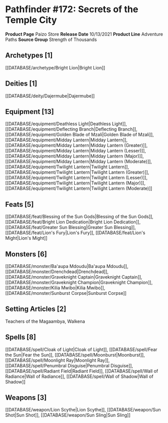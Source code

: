 ﻿---
id: '102'
name: Pathfinder 172. Secrets of the Temple City
rarity: Common
rus_type_level: null
source: null
trait: null
type: Source

---
# Pathfinder #172: Secrets of the Temple City

**Product Page** Paizo Store
**Release Date** 10/13/2021
**Product Line** Adventure Paths
**Source Group** Strength of Thousands

## Archetypes [1]

[[DATABASE/archetype/Bright Lion|Bright Lion]]

## Deities [1]

[[DATABASE/deity/Dajermube|Dajermube]]

## Equipment [13]

[[DATABASE/equipment/Deathless Light|Deathless Light]], [[DATABASE/equipment/Deflecting Branch|Deflecting Branch]], [[DATABASE/equipment/Golden Blade of Mzali|Golden Blade of Mzali]], [[DATABASE/equipment/Midday Lantern|Midday Lantern]], [[DATABASE/equipment/Midday Lantern|Midday Lantern (Greater)]], [[DATABASE/equipment/Midday Lantern|Midday Lantern (Lesser)]], [[DATABASE/equipment/Midday Lantern|Midday Lantern (Major)]], [[DATABASE/equipment/Midday Lantern|Midday Lantern (Moderate)]], [[DATABASE/equipment/Twilight Lantern|Twilight Lantern]], [[DATABASE/equipment/Twilight Lantern|Twilight Lantern (Greater)]], [[DATABASE/equipment/Twilight Lantern|Twilight Lantern (Lesser)]], [[DATABASE/equipment/Twilight Lantern|Twilight Lantern (Major)]], [[DATABASE/equipment/Twilight Lantern|Twilight Lantern (Moderate)]]

## Feats [5]

[[DATABASE/feat/Blessing of the Sun Gods|Blessing of the Sun Gods]], [[DATABASE/feat/Bright Lion Dedication|Bright Lion Dedication]], [[DATABASE/feat/Greater Sun Blessing|Greater Sun Blessing]], [[DATABASE/feat/Lion's Fury|Lion's Fury]], [[DATABASE/feat/Lion's Might|Lion's Might]]

## Monsters [6]

[[DATABASE/monster/Ba'aupa Mdoudu|Ba'aupa Mdoudu]], [[DATABASE/monster/Drenchdead|Drenchdead]], [[DATABASE/monster/Graveknight Captain|Graveknight Captain]], [[DATABASE/monster/Graveknight Champion|Graveknight Champion]], [[DATABASE/monster/Kilia Mwibo|Kilia Mwibo]], [[DATABASE/monster/Sunburst Corpse|Sunburst Corpse]]

## Setting Articles [2]

Teachers of the Magaambya, Walkena

## Spells [8]

[[DATABASE/spell/Cloak of Light|Cloak of Light]], [[DATABASE/spell/Fear the Sun|Fear the Sun]], [[DATABASE/spell/Moonburst|Moonburst]], [[DATABASE/spell/Moonlight Ray|Moonlight Ray]], [[DATABASE/spell/Penumbral Disguise|Penumbral Disguise]], [[DATABASE/spell/Radiant Field|Radiant Field]], [[DATABASE/spell/Wall of Radiance|Wall of Radiance]], [[DATABASE/spell/Wall of Shadow|Wall of Shadow]]

## Weapons [3]

[[DATABASE/weapon/Lion Scythe|Lion Scythe]], [[DATABASE/weapon/Sun Shot|Sun Shot]], [[DATABASE/weapon/Sun Sling|Sun Sling]]